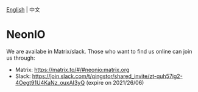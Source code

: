 [English](README.md) | 中文 

# NeonIO

We are availabe in Matrix/slack. Those who want to find us online can join us through:

- Matrix: <https://matrix.to/#/#neonio:matrix.org>
- Slack: <https://join.slack.com/t/qingstor/shared_invite/zt-quh57ig2-4Oegt91U4KaNz_ouxAI3yQ> (expire on 2021/26/06)   
